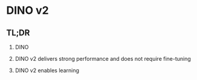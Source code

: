 #  DINO v2

## TL;DR

1. DINO 

2. DINO v2 delivers strong performance and does not require fine-tuning
3. DINO v2 enables learning 
